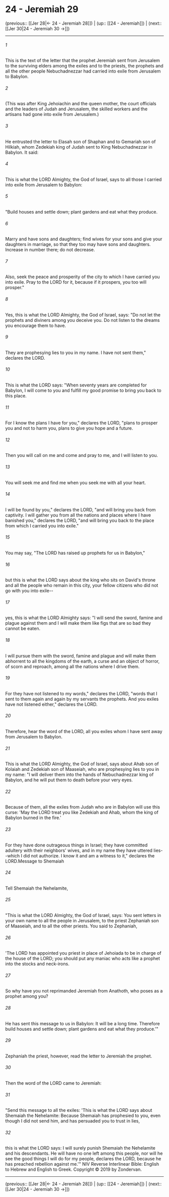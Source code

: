 # 24 - Jeremiah 29

(previous:: [[Jer 28|← 24 - Jeremiah 28]]) | (up:: [[24 - Jeremiah]]) | (next:: [[Jer 30|24 - Jeremiah 30 →]])

***


###### 1 
This is the text of the letter that the prophet Jeremiah sent from Jerusalem to the surviving elders among the exiles and to the priests, the prophets and all the other people Nebuchadnezzar had carried into exile from Jerusalem to Babylon. 

###### 2 
(This was after King Jehoiachin and the queen mother, the court officials and the leaders of Judah and Jerusalem, the skilled workers and the artisans had gone into exile from Jerusalem.) 

###### 3 
He entrusted the letter to Elasah son of Shaphan and to Gemariah son of Hilkiah, whom Zedekiah king of Judah sent to King Nebuchadnezzar in Babylon. It said: 

###### 4 
This is what the LORD Almighty, the God of Israel, says to all those I carried into exile from Jerusalem to Babylon: 

###### 5 
"Build houses and settle down; plant gardens and eat what they produce. 

###### 6 
Marry and have sons and daughters; find wives for your sons and give your daughters in marriage, so that they too may have sons and daughters. Increase in number there; do not decrease. 

###### 7 
Also, seek the peace and prosperity of the city to which I have carried you into exile. Pray to the LORD for it, because if it prospers, you too will prosper." 

###### 8 
Yes, this is what the LORD Almighty, the God of Israel, says: "Do not let the prophets and diviners among you deceive you. Do not listen to the dreams you encourage them to have. 

###### 9 
They are prophesying lies to you in my name. I have not sent them," declares the LORD. 

###### 10 
This is what the LORD says: "When seventy years are completed for Babylon, I will come to you and fulfill my good promise to bring you back to this place. 

###### 11 
For I know the plans I have for you," declares the LORD, "plans to prosper you and not to harm you, plans to give you hope and a future. 

###### 12 
Then you will call on me and come and pray to me, and I will listen to you. 

###### 13 
You will seek me and find me when you seek me with all your heart. 

###### 14 
I will be found by you," declares the LORD, "and will bring you back from captivity. I will gather you from all the nations and places where I have banished you," declares the LORD, "and will bring you back to the place from which I carried you into exile." 

###### 15 
You may say, "The LORD has raised up prophets for us in Babylon," 

###### 16 
but this is what the LORD says about the king who sits on David's throne and all the people who remain in this city, your fellow citizens who did not go with you into exile-- 

###### 17 
yes, this is what the LORD Almighty says: "I will send the sword, famine and plague against them and I will make them like figs that are so bad they cannot be eaten. 

###### 18 
I will pursue them with the sword, famine and plague and will make them abhorrent to all the kingdoms of the earth, a curse and an object of horror, of scorn and reproach, among all the nations where I drive them. 

###### 19 
For they have not listened to my words," declares the LORD, "words that I sent to them again and again by my servants the prophets. And you exiles have not listened either," declares the LORD. 

###### 20 
Therefore, hear the word of the LORD, all you exiles whom I have sent away from Jerusalem to Babylon. 

###### 21 
This is what the LORD Almighty, the God of Israel, says about Ahab son of Kolaiah and Zedekiah son of Maaseiah, who are prophesying lies to you in my name: "I will deliver them into the hands of Nebuchadnezzar king of Babylon, and he will put them to death before your very eyes. 

###### 22 
Because of them, all the exiles from Judah who are in Babylon will use this curse: 'May the LORD treat you like Zedekiah and Ahab, whom the king of Babylon burned in the fire.' 

###### 23 
For they have done outrageous things in Israel; they have committed adultery with their neighbors' wives, and in my name they have uttered lies--which I did not authorize. I know it and am a witness to it," declares the LORD.Message to Shemaiah 

###### 24 
Tell Shemaiah the Nehelamite, 

###### 25 
"This is what the LORD Almighty, the God of Israel, says: You sent letters in your own name to all the people in Jerusalem, to the priest Zephaniah son of Maaseiah, and to all the other priests. You said to Zephaniah, 

###### 26 
'The LORD has appointed you priest in place of Jehoiada to be in charge of the house of the LORD; you should put any maniac who acts like a prophet into the stocks and neck-irons. 

###### 27 
So why have you not reprimanded Jeremiah from Anathoth, who poses as a prophet among you? 

###### 28 
He has sent this message to us in Babylon: It will be a long time. Therefore build houses and settle down; plant gardens and eat what they produce.'" 

###### 29 
Zephaniah the priest, however, read the letter to Jeremiah the prophet. 

###### 30 
Then the word of the LORD came to Jeremiah: 

###### 31 
"Send this message to all the exiles: 'This is what the LORD says about Shemaiah the Nehelamite: Because Shemaiah has prophesied to you, even though I did not send him, and has persuaded you to trust in lies, 

###### 32 
this is what the LORD says: I will surely punish Shemaiah the Nehelamite and his descendants. He will have no one left among this people, nor will he see the good things I will do for my people, declares the LORD, because he has preached rebellion against me.'" NIV Reverse Interlinear Bible: English to Hebrew and English to Greek. Copyright © 2019 by Zondervan.

***

(previous:: [[Jer 28|← 24 - Jeremiah 28]]) | (up:: [[24 - Jeremiah]]) | (next:: [[Jer 30|24 - Jeremiah 30 →]])
